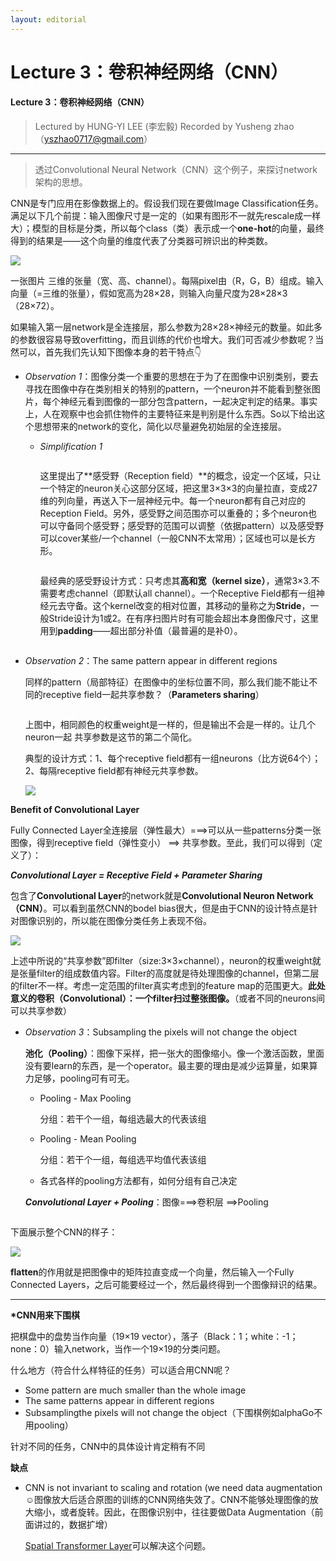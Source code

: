 ```yaml
---
layout: editorial
---
```


# Lecture 3：卷积神经网络（CNN）

#### Lecture 3：卷积神经网络（CNN） <a href="#lecture3-juan-ji-shen-jing-wang-luo-cnn" id="lecture3-juan-ji-shen-jing-wang-luo-cnn"></a>

> Lectured by HUNG-YI LEE (李宏毅) Recorded by Yusheng zhao（[yszhao0717@gmail.com](mailto:yszhao0717@gmail.com)）

***

> 透过Convolutional Neural Network（CNN）这个例子，来探讨network架构的思想。

CNN是专门应用在影像数据上的。假设我们现在要做Image Classification任务。满足以下几个前提：输入图像尺寸是一定的（如果有图形不一就先rescale成一样大）；模型的目标是分类，所以每个class（类）表示成一个**one-hot**的向量，最终得到的结果是——这个向量的维度代表了分类器可辨识出的种类数。

![](https://s1.328888.xyz/2022/05/03/h9NK0.png)

一张图片  三维的张量（宽、高、channel）。每隔pixel由（R，G，B）组成。输入向量（=三维的张量），假如宽高为28×28，则输入向量尺度为28×28×3（28×72）。

如果输入第一层network是全连接层，那么参数为28×28×神经元的数量。如此多的参数很容易导致overfitting，而且训练的代价也增大。我们可否减少参数呢？当然可以，首先我们先认知下图像本身的若干特点👇

* _Observation 1_：图像分类一个重要的思想在于为了在图像中识别类别，要去寻找在图像中存在类别相关的特别的pattern，一个neuron并不能看到整张图片，每个神经元看到图像的一部分包含pattern，一起决定判定的结果。事实上，人在观察中也会抓住物件的主要特征来是判别是什么东西。So以下给出这个思想带来的network的变化，简化以尽量避免初始层的全连接层。
  *   _Simplification 1_

      <img src="https://s1.328888.xyz/2022/05/03/h9BAF.png" alt="" data-size="original">

      这里提出了**感受野（Reception field）**的概念，设定一个区域，只让一个特定的neuron关心这部分区域，把这里3×3×3的向量拉直，变成27维的列向量，再送入下一层神经元中。每一个neuron都有自己对应的Reception Field。另外，感受野之间范围亦可以重叠的；多个neuron也可以守备同个感受野；感受野的范围可以调整（依据pattern）以及感受野可以cover某些/一个channel（一般CNN不太常用）；区域也可以是长方形。

      <img src="https://s1.328888.xyz/2022/05/03/h9EYW.png" alt="" data-size="original">

      最经典的感受野设计方式：只考虑其**高和宽（kernel size）**，通常3×3.不需要考虑channel（即默认all channel）。一个Receptive Field都有一组神经元去守备。这个kernel改变的相对位置，其移动的量称之为**Stride**，一般Stride设计为1或2。在有序扫图片时有可能会超出本身图像尺寸，这里用到**padding**——超出部分补值（最普遍的是补0）。

      <img src="https://s1.328888.xyz/2022/05/03/h9PMy.png" alt="" data-size="original">
*   _Observation 2_：The same pattern appear in different regions

    同样的pattern（局部特征）在图像中的坐标位置不同，那么我们能不能让不同的receptive field一起共享参数？（**Parameters sharing**）

    <img src="https://s1.328888.xyz/2022/05/03/hJQXk.png" alt="" data-size="original">

    上图中，相同颜色的权重weight是一样的，但是输出不会是一样的。让几个neuron一起 共享参数是这节的第二个简化。

    典型的设计方式：1、每个receptive field都有一组neurons（比方说64个）；2、每隔receptive field都有神经元共享参数。

    ![](https://s1.328888.xyz/2022/05/03/hJUpd.png)

**Benefit of Convolutional Layer**

Fully Connected Layer全连接层（弹性最大）===>可以从一些patterns分类一张图像，得到receptive field（弹性变小） ==> 共享参数。至此，我们可以得到（定义了）：

_**Convolutional Layer = Receptive Field + Parameter Sharing**_

包含了**Convolutional Layer**的network就是**Convolutional Neuron Network（CNN）**。可以看到虽然CNN的bodel bias很大，但是由于CNN的设计特点是针对图像识别的，所以能在图像分类任务上表现不俗。

![](https://s1.328888.xyz/2022/05/03/hJeFQ.png)

上述中所说的“共享参数”即filter（size:3×3×channel），neuron的权重weight就是张量filter的组成数值内容。Filter的高度就是待处理图像的channel，但第二层的filter不一样。考虑一定范围的filter真实考虑到的feature map的范围更大。**此处意义的卷积（Convolutional）：一个filter扫过整张图像。**（或者不同的neurons间可以共享参数）

*   _Observation 3_：Subsampling the pixels will not change the object

    **池化（Pooling）**：图像下采样，把一张大的图像缩小。像一个激活函数，里面没有要learn的东西，是一个operator。最主要的理由是减少运算量，如果算力足够，pooling可有可无。

    *   Pooling - Max Pooling

        分组：若干个一组，每组选最大的代表该组
    *   Pooling - Mean Pooling

        分组：若干个一组，每组选平均值代表该组
    * 各式各样的pooling方法都有，如何分组有自己决定

    _**Convolutional Layer + Pooling**_：图像===>卷积层 ==>Pooling

    <img src="https://s1.328888.xyz/2022/05/03/hJyy3.png" alt="" data-size="original">

下面展示整个CNN的样子：

![](https://s1.328888.xyz/2022/05/03/hJgKB.png)

**flatten**的作用就是把图像中的矩阵拉直变成一个向量，然后输入一个Fully Connected Layers，之后可能要经过一个，然后最终得到一个图像辩识的结果。

***

**\*CNN用来下围棋**

把棋盘中的盘势当作向量（19×19 vector），落子（Black：1；white：-1；none：0）输入network，当作一个19×19的分类问题。

什么地方（符合什么样特征的任务）可以适合用CNN呢？

* Some pattern are much smaller than the whole image
* The same patterns appear in different regions
* Subsamplingthe pixels will not change the object（下围棋例如alphaGo不用pooling）

针对不同的任务，CNN中的具体设计肯定稍有不同

**缺点**

*   CNN is not invariant to scaling and rotation (we need data augmentation ☺图像放大后适合原图的训练的CNN网络失效了。CNN不能够处理图像的放大缩小，或者旋转。因此，在图像识别中，往往要做Data Augmentation（前面讲过的，数据扩增）

    [Spatial Transformer Layer](https://youtu.be/SoCywZ1hZak)可以解决这个问题。
